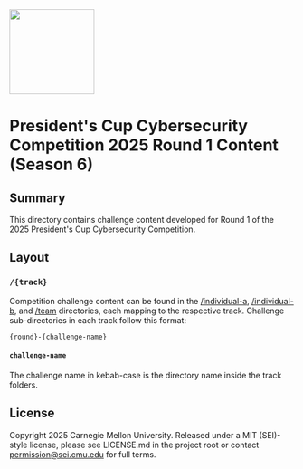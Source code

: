 <img src="pc6-banner.jpg" height="150px"/>

# President's Cup Cybersecurity Competition 2025 Round 1 Content (Season 6)

## Summary

This directory contains challenge content developed for Round 1 of the 2025 President's Cup Cybersecurity Competition.

## Layout

### `/{track}`

Competition challenge content can be found in the [/individual-a](./individual-a/), [/individual-b](./individual-b/), and [/team](./team/) directories, each mapping to the respective track. Challenge sub-directories in each track follow this format:

```text
{round}-{challenge-name}
```

#### `challenge-name`

The challenge name in kebab-case is the directory name inside the track folders.

## License

Copyright 2025 Carnegie Mellon University.
Released under a MIT (SEI)-style license, please see LICENSE.md in the project root or contact <permission@sei.cmu.edu> for full terms.
